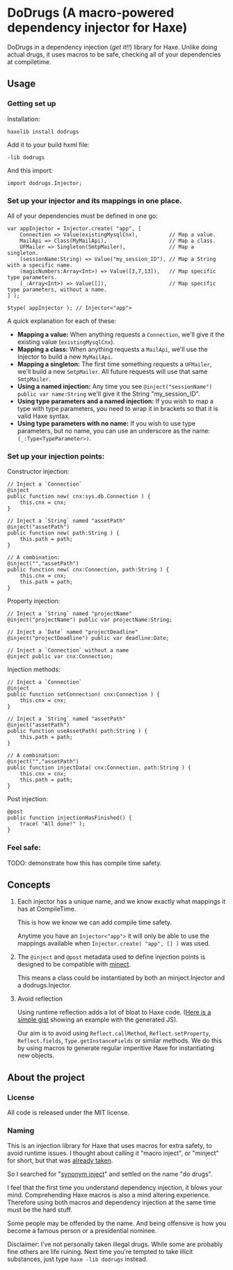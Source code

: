 DoDrugs (A macro-powered dependency injector for Haxe)
======================================================

DoDrugs in a dependency injection (*get it!!*) library for Haxe.
Unlike doing actual drugs, it uses macros to be safe, checking all of your dependencies at compiletime.

## Usage

### Getting set up

Installation:

	haxelib install dodrugs

Add it to your build hxml file:

	-lib dodrugs

And this import:

	import dodrugs.Injector;

### Set up your injector and its mappings in one place.

All of your dependencies must be defined in one go:

	var appInjector = Injector.create( "app", [
		Connection => Value(existingMysqlCnx),          // Map a value.
		MailApi => Class(MyMailApi),                    // Map a class.
		UFMailer => Singleton(SmtpMailer),              // Map a singleton.
		(sessionName:String) => Value("my_session_ID"), // Map a String with a specific name.
		(magicNumbers:Array<Int>) => Value([3,7,13]),   // Map specific type parameters.
		(_:Array<Int>) => Value([]),                    // Map specific type parameters, without a name.
	] );

	$type( appInjector ); // Injector<"app">

A quick explanation for each of these:

- __Mapping a value:__ When anything requests a `Connection`, we'll give it the existing value (`existingMysqlCnx`).
- __Mapping a class:__ When anything requests a `MailApi`, we'll use the Injector to build a new `MyMailApi`.
- __Mapping a singleton:__ The first time something requests a `UFMailer`, we'll build a new `SmtpMailer`. All future requests will use that same `SmtpMailer`.
- __Using a named injection:__ Any time you see `@inject("sessionName") public var name:String` we'll give it the String "my_session_ID".
- __Using type parameters and a named injection:__ If you wish to map a type with type parameters, you need to wrap it in brackets so that it is valid Haxe syntax.
- __Using type parameters with no name:__ If you wish to use type parameters, but no name, you can use an underscore as the name: `(_:Type<TypeParameter>)`.

### Set up your injection points:

Constructor injection:

	// Inject a `Connection`
	@inject
	public function new( cnx:sys.db.Connection ) {
		this.cnx = cnx;
	}

	// Inject a `String` named "assetPath"
	@inject("assetPath")
	public function new( path:String ) {
		this.path = path;
	}

	// A combination:
	@inject("","assetPath")
	public function new( cnx:Connection, path:String ) {
		this.cnx = cnx;
		this.path = path;
	}

Property injection:

	// Inject a `String` named "projectName"
	@inject("projectName") public var projectName:String;

	// Inject a `Date` named "projectDeadline"
	@inject("projectDeadline") public var deadline:Date;

	// Inject a `Connection` without a name
	@inject public var cnx:Connection;

Injection methods:

	// Inject a `Connection`
	@inject
	public function setConnection( cnx:Connection ) {
		this.cnx = cnx;
	}

	// Inject a `String` named "assetPath"
	@inject("assetPath")
	public function useAssetPath( path:String ) {
		this.path = path;
	}

	// A combination:
	@inject("","assetPath")
	public function injectData( cnx:Connection, path:String ) {
		this.cnx = cnx;
		this.path = path;
	}

Post injection:

	@post
	public function injectionHasFinished() {
		trace( "All done!" );
	}

### Feel safe:

TODO: demonstrate how this has compile time safety.

## Concepts

 1. Each injector has a unique name, and we know exactly what mappings it has at CompileTime.

	This is how we know we can add compile time safety.

	Anytime you have an `Injector<"app">` it will only be able to use the mappings available when `Injector.create( "app", [] )` was used.

 2. The `@inject` and `@post` metadata used to define injection points is designed to be compatible with [minect](https://github.com/massiveinteractive/minject/).

    This means a class could be instantiated by both an minject.Injector and a dodrugs.Injector.

 3. Avoid reflection

	Using runtime reflection adds a lot of bloat to Haxe code. ([Here is a simple gist](https://gist.github.com/jasononeil/bf5da8e176e595f476720ffffa6816b9) showing an example with the generated JS).

	Our aim is to avoid using `Reflect.callMethod`, `Reflect.setProperty`, `Reflect.fields`, `Type.getInstanceFields` or similar methods. We do this by using macros to generate regular imperitive Haxe for instantiating new objects.

About the project
-----------------

### License

All code is released under the MIT license.

### Naming

This is an injection library for Haxe that uses macros for extra safety, to avoid runtime issues. I thought about calling it "macro inject", or "minject" for short, but that was [already taken](https://github.com/massiveinteractive/minject/).

So I searched for "[synonym inject](https://duckduckgo.com/?q=synonym+inject&ia=thesaurus)" and settled on the name "do drugs".

I feel that the first time you understand dependency injection, it blows your mind. Comprehending Haxe macros is also a mind altering experience. Therefore using both macros and dependency injection at the same time must be the hard stuff.

Some people may be offended by the name. And being offensive is how you become a famous person or a presidential nominee.

Disclaimer: I've not personally taken illegal drugs. While some are probably fine others are life ruining. Next time you're tempted to take illicit substances, just type `haxe -lib dodrugs` instead.
